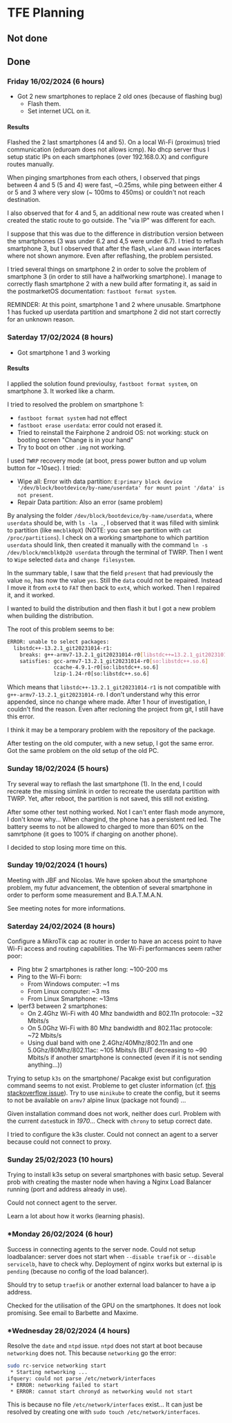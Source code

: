 # TFE Planning

## Not done

## Done

### **Friday 16/02/2024 (6 hours)** 
- Got 2 new smartphones to replace 2 old ones (because of flashing bug)
    - Flash them.
    - Set internet UCL on it.

#### Results

Flashed the 2 last smartphones (4 and 5). 
On a local Wi-Fi (proximus) tried communication (eduroam does not allows icmp). No dhcp server thus I setup static IPs on each smartphones (over 192.168.0.X) and configure routes manually.

When pinging smartphones from each others, I observed that pings between 4 and 5 (5 and 4) were fast, ~0.25ms, while ping between either 4 or 5 and 3 where very slow (~ 100ms to 450ms) or couldn't not reach destination.

I also observed that for 4 and 5, an additional new route was created when I created the static route to go outside. The "via IP" was different for each.

I suppose that this was due to the difference in distribution version between the smartphones (3 was under 6.2 and 4,5 were under 6.7). I tried to reflash smartphone 3, but I observed that after the flash, `wlan0` and `wwan` interfaces where not shown anymore. Even after reflashing, the problem persisted.

I tried several things on smartphone 2 in order to solve the problem of smartphone 3 (in order to still have a halfworking smartphone). I manage to correctly flash smartphone 2 with a new build after formating it, as said in the postmarketOS documentation: `fastboot format system`.


REMINDER: At this point, smartphone 1 and 2 where unusable. Smartphone 1 has fucked up userdata partition and smartphone 2 did not start correctly for an unknown reason.

### **Saterday 17/02/2024 (8 hours)**
- Got smartphone 1 and 3 working

#### Results
I applied the solution found previoulsy, `fastboot format system`, on smartphone 3. It worked like a charm.

I tried to resolved the problem on smartphone 1:
- `fastboot format system` had not effect
- `fastboot erase userdata`: error could not erased it.
- Tried to reinstall the Fairphone 2 android OS: not working: stuck on booting screen "Change is in your hand"
- Try to boot on other `.img` not working.

I used `TWRP` recovery mode (at boot, press power button and up volum button for ~10sec). I tried:
- Wipe all: Error with data partition: `E:primary block device '/dev/block/bootdevice/by-name/userdata' for mount point '/data' is not present`. 
- Repair Data partition: Also an error (same problem)

By analysing the folder `/dev/block/bootdevice/by-name/userdata`, where `userdata` should be, with `ls -la .`, I observed that it was filled with simlink to partition (like `mmcblk0pX`) (NOTE: you can see partition with `cat /proc/partitions`). I check on a working smartphone to which partition `userdata` should link, then created it manually with the command `ln -s /dev/block/mmcblk0p20 userdata` through the terminal of TWRP. Then I went to `Wipe` selected `data` and `change filesystem`. 

In the summary table, I saw that the field `present` that had previously the value `no`, has now the value `yes`. Still the `data` could not be repaired. Instead I move it from `ext4` to `FAT` then back to `ext4`, which worked. Then I repaired it, and it worked.

I wanted to build the distribution and then flash it but I got a new problem when building the distribution.

The root of this problem seems to be:

```bash
ERROR: unable to select packages:
  libstdc++-13.2.1_git20231014-r1:
    breaks: g++-armv7-13.2.1_git20231014-r0[libstdc++=13.2.1_git20231014-r0]
    satisfies: gcc-armv7-13.2.1_git20231014-r0[so:libstdc++.so.6]
               ccache-4.9.1-r0[so:libstdc++.so.6]
               lzip-1.24-r0[so:libstdc++.so.6]
```

Which means that `libstdc++-13.2.1_git20231014-r1` is not compatible with `g++-armv7-13.2.1_git20231014-r0`. I don't understand why this error appended, since no change where made. After 1 hour of investigation, I couldn't find the reason. Even after recloning the project from git, I still have this error. 

I think it may be a temporary problem with the repository of the package. 

After testing on the old computer, with a new setup, I got the same error.
Got the same problem on the old setup of the old PC. 

### **Sunday 18/02/2024 (5 hours)**

Try several way to reflash the last smartphone (1). In the end, I could recreate the missing simlink in order to recreate the userdata partition with TWRP. Yet, after reboot, the partition is not saved, this still not existing. 

After some other test nothing worked. Not I can't enter flash mode anymore, I don't know why... When chargind, the phone has a persistent red led. The battery seems to not be allowed to charged to more than 60% on the samrtphone (it goes to 100% if charging on another phone). 

I decided to stop losing more time on this.

### **Sunday 19/02/2024 (1 hours)**

Meeting with JBF and Nicolas. We have spoken about the smartphone problem, my futur advancement, the obtention of several smartphone in order to perform some measurement and B.A.T.M.A.N.

See meeting notes for more informations.

### **Saterday 24/02/2024 (8 hours)**

Configure a MikroTik cap ac router in order to have an access point to have Wi-Fi access and routing capabilities. The Wi-Fi performances seem rather poor:
- Ping btw 2 smartphones is rather long: ~100-200 ms
- Ping to the Wi-Fi born:
  - From Windows computer: ~1 ms
  - From Linux computer: ~3 ms
  - From Linux Smartphone: ~13ms
- Iperf3 between 2 smartphones:
  - On 2.4Ghz Wi-Fi with 40 Mhz bandwidth and 802.11n protocole: ~32 Mbits/s
  - On 5.0Ghz Wi-Fi with 80 Mhz bandwidth and 802.11ac protocole: ~72 Mbits/s
  - Using dual band with one 2.4Ghz/40Mhz/802.11n and one 5.0Ghz/80Mhz/802.11ac: ~105 Mbits/s (BUT decreasing to ~90 Mbits/s if another smartphone is connected (even if it is not sending anything...))

Trying to setup `k3s` on the smartphone/ Pacakge exist but configuration command seems to not exist. Probleme to get cluster information (cf. [this stackoverflow issue](https://stackoverflow.com/questions/76841889/kubectl-error-memcache-go265-couldn-t-get-current-server-api-group-list-get)). Try to use `minikube` to create the config, but it seems to not be available on `armv7` alpine linux (package not found) ...

Given installation command does not work, neither does curl. Problem with the current `date`stuck in _1970_... Check with `chrony` to setup correct date.

I tried to configure the k3s cluster. Could not connect an agent to a server because could not connect to proxy.

### **Sunday 25/02/2023 (10 hours)**

Trying to install k3s setup on several smartphones with basic setup.
Several prob with creating the master node when having a Nginx Load Balancer running (port and address already in use).

Could not connect agent to the server.

Learn a lot about how it works (learning phasis).

### ***Monday 26/02/2024 (6 hour)**

Success in connecting agents to the server node. Could not setup loadbalancer: server does not start when `--disable traefik` or `--disable servicelb`, have to check why. Deployment of nginx works but external ip is `pending` (because no config of the load balancer).

Should try to setup `traefik` or another external load balancer to have a ip address.

Checked for the utilisation of the GPU on the smartphones. It does not look promising. See email to Barbette and Maxime.


### ***Wednesday 28/02/2024 (4 hours)**

Resolve the `date` and  `ntpd` issue. `ntpd` does not start at boot because `networking` does not. This because `networking` go the error:

```bash
sudo rc-service networking start
 * Starting networking ...
ifquery: could not parse /etc/network/interfaces
 * ERROR: networking failed to start
 * ERROR: cannot start chronyd as networking would not start
```

This is because no file `/etc/network/interfaces` exist... It can just be resolved by creating one with `sudo touch /etc/network/interfaces`.